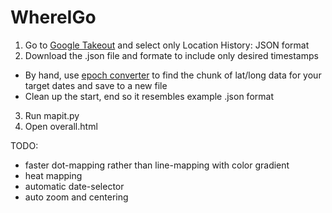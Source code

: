 # WhereIGo

1. Go to [Google Takeout](https://takeout.google.com/settings/takeout) and select only Location History: JSON format
2. Download the .json file and formate to include only desired timestamps
  * By hand, use [epoch converter](https://www.epochconverter.com/) to find the chunk of lat/long data for your target dates and save to a new file
  * Clean up the start, end so it resembles example .json format
3. Run mapit.py
4. Open overall.html

TODO:
   * faster dot-mapping rather than line-mapping with color gradient
   * heat mapping
   * automatic date-selector
   * auto zoom and centering
